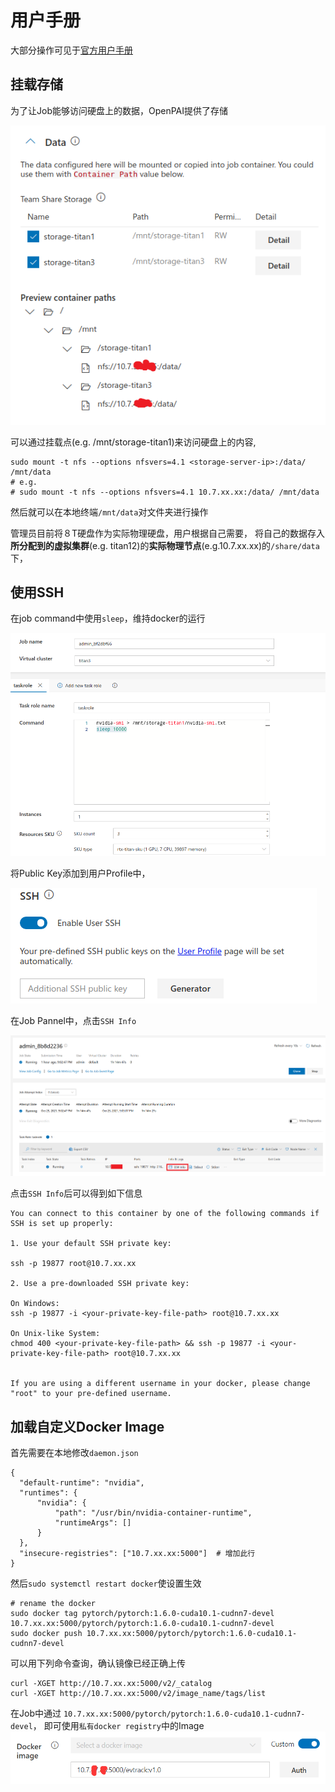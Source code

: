 # 用户手册

大部分操作可见于[官方用户手册](https://openpai.readthedocs.io/zh_CN/latest/manual/cluster-user/index.html)

## 挂载存储
为了让Job能够访问硬盘上的数据，OpenPAI提供了存储

![avatar](material/pic/pai_memory.png)

可以通过挂载点(e.g. /mnt/storage-titan1)来访问硬盘上的内容,

```
sudo mount -t nfs --options nfsvers=4.1 <storage-server-ip>:/data/ /mnt/data
# e.g.
# sudo mount -t nfs --options nfsvers=4.1 10.7.xx.xx:/data/ /mnt/data
```
然后就可以在本地终端`/mnt/data`对文件夹进行操作

管理员目前将８T硬盘作为实际物理硬盘，用户根据自己需要，
将自己的数据存入**所分配到的虚拟集群**(e.g. titan12)的**实际物理节点**(e.g.10.7.xx.xx)的`/share/data`下，

## 使用SSH
在job command中使用`sleep`，维持docker的运行

![avatar](material/pic/pai_job_script.png)

将Public Key添加到用户Profile中，

![avatar](material/pic/Pai_SSH_Tool.png)

在Job Pannel中，点击`SSH Info`

![avatar](material/pic/Job_Pannel.png)

点击`SSH Info`后可以得到如下信息

```
You can connect to this container by one of the following commands if SSH is set up properly: 

1. Use your default SSH private key:

ssh -p 19877 root@10.7.xx.xx

2. Use a pre-downloaded SSH private key:

On Windows:
ssh -p 19877 -i <your-private-key-file-path> root@10.7.xx.xx

On Unix-like System:
chmod 400 <your-private-key-file-path> && ssh -p 19877 -i <your-private-key-file-path> root@10.7.xx.xx


If you are using a different username in your docker, please change "root" to your pre-defined username.
```

## 加载自定义Docker Image

首先需要在本地修改`daemon.json`
```
{
  "default-runtime": "nvidia",
  "runtimes": {
      "nvidia": {
          "path": "/usr/bin/nvidia-container-runtime",
          "runtimeArgs": []
      }
  },
  "insecure-registries": ["10.7.xx.xx:5000"]  # 增加此行
}
```
然后`sudo systemctl restart docker`使设置生效

```
# rename the docker
sudo docker tag pytorch/pytorch:1.6.0-cuda10.1-cudnn7-devel 10.7.xx.xx:5000/pytorch/pytorch:1.6.0-cuda10.1-cudnn7-devel
sudo docker push 10.7.xx.xx:5000/pytorch/pytorch:1.6.0-cuda10.1-cudnn7-devel
```

可以用下列命令查询，确认镜像已经正确上传
```
curl -XGET http://10.7.xx.xx:5000/v2/_catalog
curl -XGET http://10.7.xx.xx:5000/v2/image_name/tags/list
```

在Job中通过 `10.7.xx.xx:5000/pytorch/pytorch:1.6.0-cuda10.1-cudnn7-devel`，
即可使用`私有docker registry`中的Image
![avatar](material/pic/Private-Docker-Image-Usage.png)